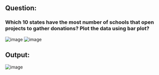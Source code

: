 ## Question:
### Which 10 states have the most number of schools that open projects to gather donations? Plot the data using bar plot?

![image](https://github.com/user-attachments/assets/3fefb5cf-c9de-414a-b7cf-ecebc4d78685)
![image](https://github.com/user-attachments/assets/86a0ce52-6d09-483a-ac4c-aa8fa5893eb0)

## Output:
![image](https://github.com/user-attachments/assets/294eda2f-aea8-46e9-a2bd-b101ca3e6ee7)


